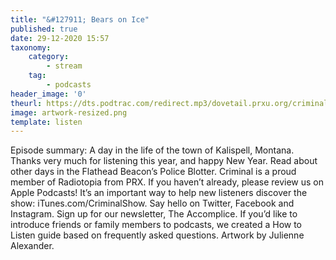 ```yaml
---
title: "&#127911; Bears on Ice"
published: true
date: 29-12-2020 15:57
taxonomy:
    category:
        - stream
    tag:
        - podcasts
header_image: '0'
theurl: https://dts.podtrac.com/redirect.mp3/dovetail.prxu.org/criminal/98ed416d-9daf-4d12-aebb-2fc41a7a45ca/Bears_on_Ice.mp3
image: artwork-resized.png
template: listen
--- 
```

Episode summary: A day in the life of the town of Kalispell, Montana. Thanks very much for listening this year, and happy New Year. Read about other days in the Flathead Beacon’s Police Blotter. Criminal is a proud member of Radiotopia from PRX. If you haven’t already, please review us on Apple Podcasts! It’s an important way to help new listeners discover the show: iTunes.com/CriminalShow. Say hello on Twitter, Facebook and Instagram. Sign up for our newsletter, The Accomplice. If you’d like to introduce friends or family members to podcasts, we created a How to Listen guide based on frequently asked questions. Artwork by Julienne Alexander.
